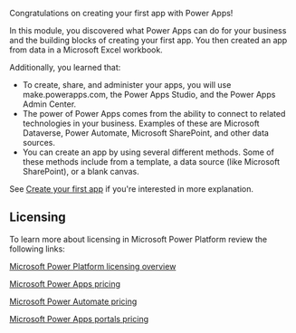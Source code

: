 Congratulations on creating your first app with Power Apps!

In this module, you discovered what Power Apps can do for your business and the building blocks of creating your first app. You then created an app from data in a Microsoft Excel workbook.  

Additionally, you learned that:

- To create, share, and administer your apps, you will use make.powerapps.com, the Power Apps Studio, and the Power Apps Admin Center.
- The power of Power Apps comes from the ability to connect to related technologies in your business. Examples of these are Microsoft Dataverse, Power Automate, Microsoft SharePoint, and other data sources.
- You can create an app by using several different methods. Some of these methods include from a template, a data source (like Microsoft SharePoint), or a blank canvas.  

See [Create your first app](https://www.youtube.com/watch?v=88FlPT7XbP0) if you're interested in more explanation.

## Licensing 


To learn more about licensing in Microsoft Power Platform review the following links:

[Microsoft Power Platform licensing overview](/power-platform/admin/pricing-billing-skus/?azure-portal=true)

[Microsoft Power Apps pricing](https://powerapps.microsoft.com/pricing/?azureportal=true)

[Microsoft Power Automate pricing](https://us.flow.microsoft.com/pricing/?azureportal=true)

[Microsoft Power Apps portals pricing](https://powerapps.microsoft.com/portals/?azureportal=true)